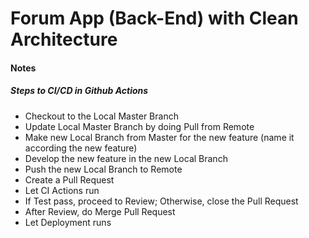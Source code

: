 # Forum App (Back-End) with Clean Architecture

#### Notes
##### Steps to CI/CD in Github Actions
- Checkout to the Local Master Branch
- Update Local Master Branch by doing Pull from Remote
- Make new Local Branch from Master for the new feature (name it according the new feature)
- Develop the new feature in the new Local Branch
- Push the new Local Branch to Remote
- Create a Pull Request
- Let CI Actions run
- If Test pass, proceed to Review; Otherwise, close the Pull Request
- After Review, do Merge Pull Request
- Let Deployment runs
